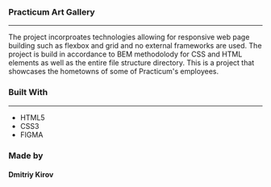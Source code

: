 ### Practicum Art Gallery

---

The project incorproates technologies allowing for responsive web page building such as flexbox and grid and no external frameworks are used. The project is build in accordance to BEM methodolody for CSS and HTML elements as well as the entire file structure directory. This is a project that showcases the hometowns of some of Practicum's employees.

### Built With

---

- HTML5
- CSS3
- FIGMA

### Made by

<h4>Dmitriy Kirov</h3>

